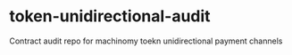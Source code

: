 # token-unidirectional-audit
Contract audit repo for machinomy toekn unidirectional payment channels 
